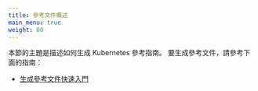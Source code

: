 ```yaml
---
title: 參考文件概述
main_menu: true
weight: 80
---
```


<!--
title: Reference docs overview
main_menu: true
weight: 80
-->

<!--
The topics in this section document how to generate the Kubernetes
reference guides.

To build the reference documentation, see the following guide:

* [Generating Reference Documentation Quickstart](/docs/contribute/generate-ref-docs/quickstart/)
-->

本節的主題是描述如何生成 Kubernetes 參考指南。
要生成參考文件，請參考下面的指南：

* [生成參考文件快速入門](/zh-cn/docs/contribute/generate-ref-docs/quickstart/)

